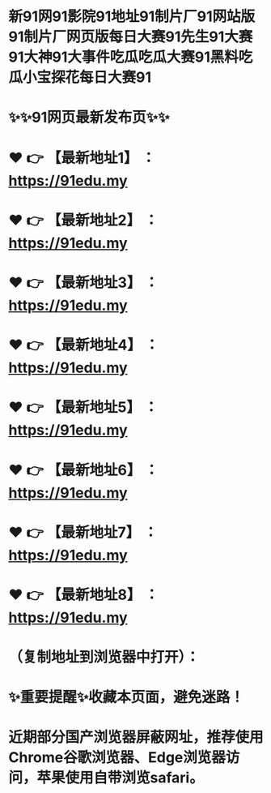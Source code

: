 # 新91网91影院91地址91制片厂91网站版91制片厂网页版每日大赛91先生91大赛91大神91大事件吃瓜吃瓜大赛91黑料吃瓜小宝探花每日大赛91
# ✨✨91网页最新发布页✨✨
# ❤️ 👉 【最新地址1】 ：https://91edu.my
# ❤️ 👉 【最新地址2】 ：https://91edu.my
# ❤️ 👉 【最新地址3】 ：https://91edu.my
# ❤️ 👉 【最新地址4】 ：https://91edu.my
# ❤️ 👉 【最新地址5】 ：https://91edu.my
# ❤️ 👉 【最新地址6】 ：https://91edu.my
# ❤️ 👉 【最新地址7】 ：https://91edu.my
# ❤️ 👉 【最新地址8】 ：https://91edu.my
# （复制地址到浏览器中打开）：
# ✨重要提醒✨收藏本页面，避免迷路！
# 近期部分国产浏览器屏蔽网址，推荐使用Chrome谷歌浏览器、Edge浏览器访问，苹果使用自带浏览safari。
